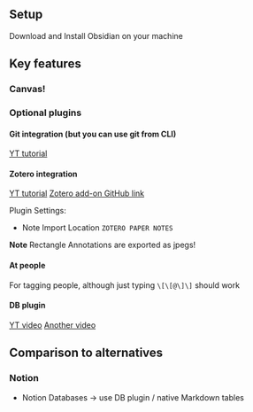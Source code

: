 ## Setup 
Download and Install Obsidian on your machine

## Key features

### Canvas!

### Optional plugins

#### Git integration (but you can use git from CLI)
 [YT tutorial](https://www.youtube.com/watch?v=5YZz38U20ws)

#### Zotero integration
[YT tutorial](https://www.youtube.com/watch?v=CGGeMrtyjBI)
[Zotero add-on GitHub link](https://github.com/retorquere/zotero-better-bibtex/releases/tag/v6.7.227)

Plugin Settings:
- Note Import Location `ZOTERO PAPER NOTES`

**Note** Rectangle Annotations are exported as jpegs!

#### At people
For tagging people, although just typing `\[\[@\]\]` should work
#### DB plugin
[YT video](https://www.youtube.com/watch?v=9oaEOFPxT9g)
[Another video](https://www.youtube.com/watch?v=ibarYqG4W5I)
## Comparison to alternatives

### Notion
- Notion Databases -> use DB plugin / native Markdown tables